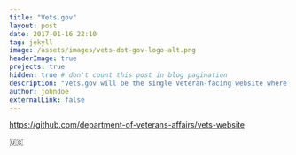```yaml
---
title: "Vets.gov"
layout: post
date: 2017-01-16 22:10
tag: jekyll
image: /assets/images/vets-dot-gov-logo-alt.png
headerImage: true
projects: true
hidden: true # don't count this post in blog pagination
description: "Vets.gov will be the single Veteran-facing website where Veterans will go to “do something.” "
author: johndoe
externalLink: false
---
```


https://github.com/department-of-veterans-affairs/vets-website

:us:

